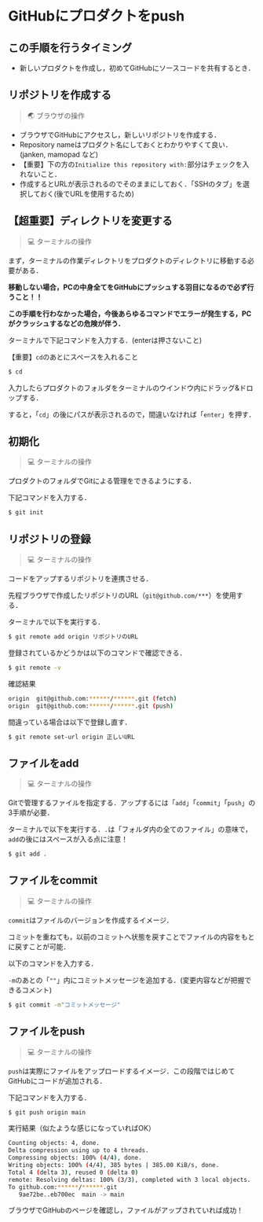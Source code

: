 # GitHubにプロダクトをpush

## この手順を行うタイミング

- 新しいプロダクトを作成し，初めてGitHubにソースコードを共有するとき．


## リポジトリを作成する

>🌏 ブラウザの操作

- ブラウザでGitHubにアクセスし，新しいリポジトリを作成する．
- Repository nameはプロダクト名にしておくとわかりやすくて良い．(janken, mamopad など)
- 【重要】下の方の`Initialize this repository with:`部分はチェックを入れないこと．
- 作成するとURLが表示されるのでそのままにしておく．「SSHのタブ」を選択しておく(後でURLを使用するため)


## 【超重要】ディレクトリを変更する

>💻 ターミナルの操作

まず，ターミナルの作業ディレクトリをプロダクトのディレクトリに移動する必要がある．

**移動しない場合，PCの中身全てをGitHubにプッシュする羽目になるので必ず行うこと！！**

**この手順を行わなかった場合，今後あらゆるコマンドでエラーが発生する，PCがクラッシュするなどの危険が伴う．**

ターミナルで下記コマンドを入力する．(enterは押さないこと)

【重要】`cd`のあとにスペースを入れること

```bash
$ cd
```

入力したらプロダクトのフォルダをターミナルのウインドウ内にドラッグ&ドロップする．

すると，「`cd`」の後にパスが表示されるので，間違いなければ「`enter`」を押す．


## 初期化

>💻 ターミナルの操作

プロダクトのフォルダでGitによる管理をできるようにする．

下記コマンドを入力する．

```bash
$ git init
```


## リポジトリの登録

>💻 ターミナルの操作

コードをアップするリポジトリを連携させる．

先程ブラウザで作成したリポジトリのURL（`git@github.com/***`）を使用する．

ターミナルで以下を実行する．

```bash
$ git remote add origin リポジトリのURL
```

登録されているかどうかは以下のコマンドで確認できる．

```bash
$ git remote -v
```

確認結果

```bash
origin	git@github.com:******/******.git (fetch)
origin	git@github.com:******/******.git (push)
```

間違っている場合は以下で登録し直す．

```bash
$ git remote set-url origin 正しいURL
```


## ファイルをadd

>💻 ターミナルの操作

Gitで管理するファイルを指定する．アップするには「`add`」「`commit`」「`push`」の3手順が必要．

ターミナルで以下を実行する．`.`は「フォルダ内の全てのファイル」の意味で，`add`の後にはスペースが入る点に注意！

```bash
$ git add .
```


## ファイルをcommit

>💻 ターミナルの操作

`commit`はファイルのバージョンを作成するイメージ．

コミットを重ねても，以前のコミットへ状態を戻すことでファイルの内容をもとに戻すことが可能．

以下のコマンドを入力する．

`-m`のあとの「`""`」内にコミットメッセージを追加する．(変更内容などが把握できるコメント)

```bash
$ git commit -m"コミットメッセージ"
```


## ファイルをpush

>💻 ターミナルの操作

`push`は実際にファイルをアップロードするイメージ．この段階ではじめてGitHubにコードが追加される．

下記コマンドを入力する．

```bash
$ git push origin main
```

実行結果（似たような感じになっていればOK）

```bash
Counting objects: 4, done.
Delta compression using up to 4 threads.
Compressing objects: 100% (4/4), done.
Writing objects: 100% (4/4), 385 bytes | 385.00 KiB/s, done.
Total 4 (delta 3), reused 0 (delta 0)
remote: Resolving deltas: 100% (3/3), completed with 3 local objects.
To github.com:******/******.git
   9ae72be..eb700ec  main -> main
```

ブラウザでGitHubのページを確認し，ファイルがアップされていれば成功！
